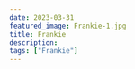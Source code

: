 ```yaml
---
date: 2023-03-31
featured_image: Frankie-1.jpg
title: Frankie
description: 
tags: ["Frankie"]
---
```

